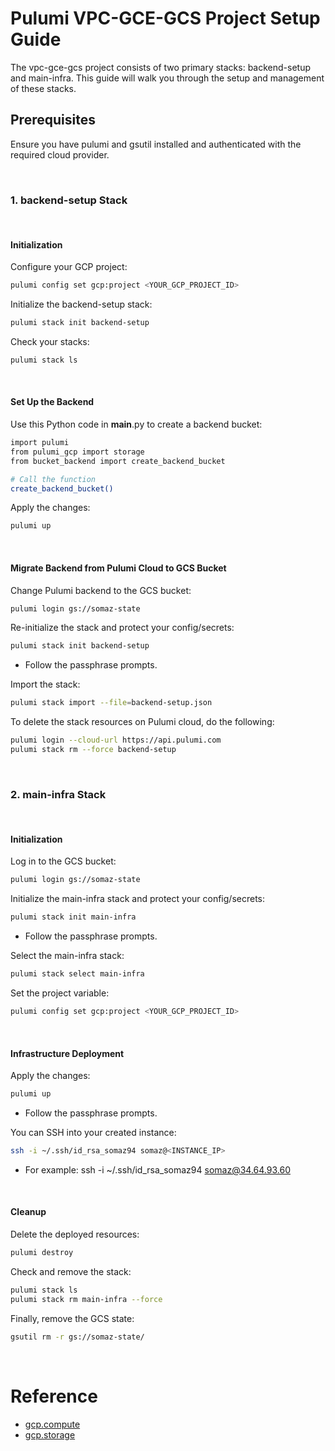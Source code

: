 # Pulumi VPC-GCE-GCS Project Setup Guide
The vpc-gce-gcs project consists of two primary stacks: backend-setup and main-infra. This guide will walk you through the setup and management of these stacks.

## Prerequisites
Ensure you have pulumi and gsutil installed and authenticated with the required cloud provider.

<br/>

### 1. backend-setup Stack

<br/>

#### Initialization

Configure your GCP project:
```bash
pulumi config set gcp:project <YOUR_GCP_PROJECT_ID>
```

Initialize the backend-setup stack:
```bash
pulumi stack init backend-setup
```

Check your stacks:
```bash
pulumi stack ls
```

<br/>

#### Set Up the Backend

Use this Python code in __main__.py to create a backend bucket:
```bash
import pulumi
from pulumi_gcp import storage
from bucket_backend import create_backend_bucket

# Call the function
create_backend_bucket()
```

Apply the changes:
```bash
pulumi up
```

<br/>

#### Migrate Backend from Pulumi Cloud to GCS Bucket

Change Pulumi backend to the GCS bucket:
```bash
pulumi login gs://somaz-state
```

Re-initialize the stack and protect your config/secrets:
```bash
pulumi stack init backend-setup
```
- Follow the passphrase prompts.

Import the stack:
```bash
pulumi stack import --file=backend-setup.json
```

To delete the stack resources on Pulumi cloud, do the following:
```bash
pulumi login --cloud-url https://api.pulumi.com
pulumi stack rm --force backend-setup
```

<br/>

### 2. main-infra Stack

<br/>

#### Initialization

Log in to the GCS bucket:
```bash
pulumi login gs://somaz-state
```

Initialize the main-infra stack and protect your config/secrets:
```bash
pulumi stack init main-infra
```
- Follow the passphrase prompts.

Select the main-infra stack:
```bash
pulumi stack select main-infra
```

Set the project variable:
```bash
pulumi config set gcp:project <YOUR_GCP_PROJECT_ID>
```

<br/>

#### Infrastructure Deployment

Apply the changes:

```bash
pulumi up
```
- Follow the passphrase prompts.

You can SSH into your created instance:

```bash
ssh -i ~/.ssh/id_rsa_somaz94 somaz@<INSTANCE_IP>
```
- For example: ssh -i ~/.ssh/id_rsa_somaz94 somaz@34.64.93.60

<br/>

#### Cleanup

Delete the deployed resources:
```bash
pulumi destroy
```

Check and remove the stack:
```bash
pulumi stack ls
pulumi stack rm main-infra --force
```

Finally, remove the GCS state:
```bash
gsutil rm -r gs://somaz-state/
```

<br/>

# Reference
- [gcp.compute](https://www.pulumi.com/registry/packages/gcp/api-docs/compute/#gcp-compute)
- [gcp.storage](https://www.pulumi.com/registry/packages/gcp/api-docs/storage/#gcp-storage)